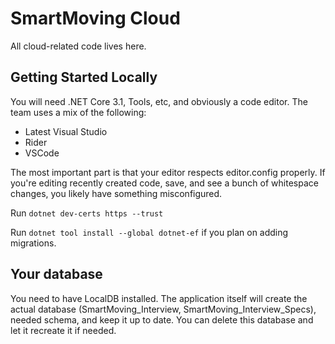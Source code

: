 # SmartMoving Cloud

All cloud-related code lives here.

## Getting Started Locally

You will need .NET Core 3.1, Tools, etc, and obviously a code editor. The team uses a mix of the following:

- Latest Visual Studio
- Rider
- VSCode

The most important part is that your editor respects editor.config properly. If you're editing recently created code, save, and see a bunch of whitespace changes, you
likely have something misconfigured.

Run `dotnet dev-certs https --trust`

Run `dotnet tool install --global dotnet-ef` if you plan on adding migrations.

## Your database

You need to have LocalDB installed. The application itself will create the actual database (SmartMoving_Interview, SmartMoving_Interview_Specs), needed schema, and keep
it up to date. You can delete this database and let it recreate it if needed.